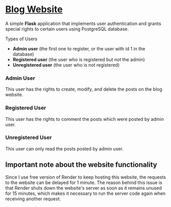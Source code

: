 
# [Blog Website](https://blogwebsite-a253.onrender.com/)

A simple **Flask** application that implements user authentication and grants special rights to certain users using PostgreSQL database.

Types of Users
- **Admin user** (the first one to register, or the user with id 1 in the database)
- **Registered user** (the user who is registered but not the admin)
- **Unregistered user** (the user who is not registered)

### Admin User
This user has the rights to create, modify, and delete the posts on the blog website. 
### Registered User
This user has the rights to comment the posts which were posted by admin user.
### Unregistered User
This user can only read the posts posted by admin user.

## Important note about the website functionality
Since I use free version of Render to keep hosting this website, the requests to the website can be delayed for 1 minute. The reason behind this issue is that Render shuts down the website's server as soon as it remains unused for 15 minutes, which makes it necessary to run the server code again when receiving another request.
